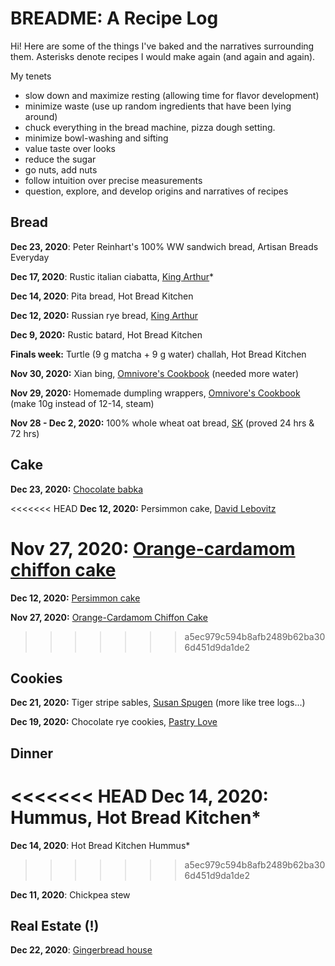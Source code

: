 # BREADME: A Recipe Log

Hi! Here are some of the things I've baked and the narratives surrounding them. Asterisks denote recipes I would make again (and again and again).

My tenets
- slow down and maximize resting (allowing time for flavor development)
- minimize waste (use up random ingredients that have been lying around)
- chuck everything in the bread machine, pizza dough setting.
- minimize bowl-washing and sifting
- value taste over looks
- reduce the sugar
- go nuts, add nuts
- follow intuition over precise measurements
- question, explore, and develop origins and narratives of recipes

## Bread
**Dec 23, 2020**: Peter Reinhart's 100% WW sandwich bread, Artisan Breads Everyday

**Dec 17, 2020**: Rustic italian ciabatta, [King Arthur](https://www.kingarthurbaking.com/recipes/rustic-italian-ciabatta-recipe)*

**Dec 14, 2020**: Pita bread, Hot Bread Kitchen

**Dec 12, 2020:** Russian rye bread, [King Arthur](https://www.kingarthurbaking.com/recipes/russian-rye-bread-rizhsky-khleb-recipe)

**Dec 9, 2020:** Rustic batard, Hot Bread Kitchen

**Finals week:** Turtle (9 g matcha + 9 g water) challah, Hot Bread Kitchen

**Nov 30, 2020:** Xian bing, [Omnivore's Cookbook](https://omnivorescookbook.com/chinese-beef-meat-pie/) (needed more water)

**Nov 29, 2020:** Homemade dumpling wrappers, [Omnivore's Cookbook](https://omnivorescookbook.com/recipes/how-to-make-chinese-dumplings) (make 10g instead of 12-14, steam)

**Nov 28 - Dec 2, 2020:** 100% whole wheat oat bread, [SK](https://smittenkitchen.com/2015/09/oat-and-wheat-sandwich-bread/) (proved 24 hrs & 72 hrs)

## Cake
**Dec 23, 2020:** [Chocolate babka](cake/chobab.md)

<<<<<<< HEAD
**Dec 12, 2020:** Persimmon cake, [David Lebovitz](https://www.davidlebovitz.com/persimmon-bread/)

**Nov 27, 2020:** [Orange-cardamom chiffon cake](cake/orangecard.md)
=======
**Dec 12, 2020:** [Persimmon cake](https://www.davidlebovitz.com/persimmon-bread/)

**Nov 27, 2020:** [Orange-Cardamom Chiffon Cake](cake/orangecard.md)
>>>>>>> a5ec979c594b8afb2489b62ba306d451d9da1de2

## Cookies
**Dec 21, 2020:** Tiger stripe sables, [Susan Spugen](https://cherrybombe.com/recipes/susan-spungen-tiger-striped-sables) (more like tree logs...)

**Dec 19, 2020:** Chocolate rye cookies, [Pastry Love](https://www.epicurious.com/recipes/food/views/double-chocolate-rye-cookies)

## Dinner
<<<<<<< HEAD
**Dec 14, 2020**: Hummus, Hot Bread Kitchen*
=======
**Dec 14, 2020**: Hot Bread Kitchen Hummus*
>>>>>>> a5ec979c594b8afb2489b62ba306d451d9da1de2

**Dec 11, 2020**: Chickpea stew

## Real Estate (!)
**Dec 22, 2020**: [Gingerbread house](cake/gingerbread.md)